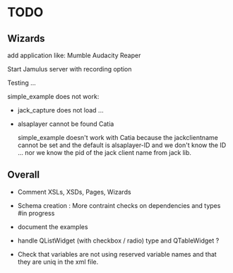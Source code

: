 # TODO

## Wizards

add application like:
  Mumble
  Audacity
  Reaper

Start Jamulus server with recording option

Testing ...

simple_example does not work:

- jack_capture does not load ...

- alsaplayer cannot be found Catia 
    
    simple_example doesn't work with Catia because the jackclientname cannot be set and the default is alsaplayer-ID 
    and we don't know the ID  ... nor we know the pid of the jack client name from jack lib.

## Overall

- Comment XSLs, XSDs, Pages, Wizards
  
- Schema creation :
  More contraint checks on dependencies and types
  #in progress

- document the examples

- handle QListWidget (with checkbox / radio) type and QTableWidget ?

- Check that variables are not using reserved variable names and that they are uniq in the xml file.

